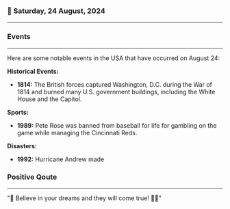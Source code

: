 ### 📅 Saturday, 24 August, 2024
------
### Events
------
Here are some notable events in the USA that have occurred on August 24:

**Historical Events:**
- **1814:** The British forces captured Washington, D.C. during the War of 1814 and burned many U.S. government buildings, including the White House and the Capitol.

**Sports:**
- **1989:** Pete Rose was banned from baseball for life for gambling on the game while managing the Cincinnati Reds.

**Disasters:**
- **1992:** Hurricane Andrew made
### Positive Qoute
------
"🌟 Believe in your dreams and they will come true! 🌈✨"
